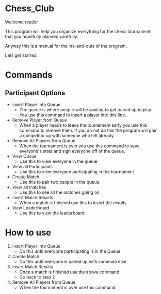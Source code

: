 # Chess_Club
Welcome reader

This program will help you organize everything for the chess tournament that you hopefully planned carefully.

Anyway this is a manual for the ins-and-outs of the program. 

Lets get started

# Commands
## Participant Options
- Insert Player into Queue 
    - The queue is where people will be waiting to get paired up to play. You use this command to insert a player into this line.
- Remove Player from Queue
    - When a player needs to leave the tournament early you use this command to remove them. If you do not do this the program will pair a competitor up with someone who left already. 
- Remove All Players from Queue
    - When the tournament is over you use this command to save everyone's stats and sign everyone off of the queue.
- View Queue
    - Use this to view everyone in the queue
- View all Participants
    - Use this to view everyone participating in the tournament
- Create Match
    - Use this to pair two people in the queue
- View all matches
    - Use this to see all the matches going on
- Insert Match Results
    - When a match is finished use this to insert the results 
- View Leaderboard
    - Use this to view the leaderboard
    
# How to use
1. Insert Player into Queue
    - Do this until everyone participating is in the Queue
2. Create Match
    - Do this until everyone is paired up with someone else
3. Insert Match Results
    - Once a match is finished use the above command
    - Go back to step 2
4. Remove All Players from Queue
    - When the tournament is over use this command